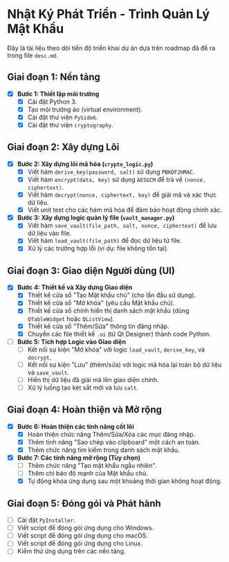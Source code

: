 # Nhật Ký Phát Triển - Trình Quản Lý Mật Khẩu

Đây là tài liệu theo dõi tiến độ triển khai dự án dựa trên roadmap đã đề ra trong file `desc.md`.

## Giai đoạn 1: Nền tảng

- [x] **Bước 1: Thiết lập môi trường**
    - [x] Cài đặt Python 3.
    - [x] Tạo môi trường ảo (virtual environment).
    - [x] Cài đặt thư viện `PySide6`.
    - [x] Cài đặt thư viện `cryptography`.

## Giai đoạn 2: Xây dựng Lõi

- [x] **Bước 2: Xây dựng lõi mã hóa (`crypto_logic.py`)**
    - [x] Viết hàm `derive_key(password, salt)` sử dụng `PBKDF2HMAC`.
    - [x] Viết hàm `encrypt(data, key)` sử dụng `AESGCM` để trả về `(nonce, ciphertext)`.
    - [x] Viết hàm `decrypt(nonce, ciphertext, key)` để giải mã và xác thực dữ liệu.
    - [x] Viết unit test cho các hàm mã hóa để đảm bảo hoạt động chính xác.

- [x] **Bước 3: Xây dựng logic quản lý file (`vault_manager.py`)**
    - [x] Viết hàm `save_vault(file_path, salt, nonce, ciphertext)` để lưu dữ liệu vào file.
    - [x] Viết hàm `load_vault(file_path)` để đọc dữ liệu từ file.
    - [x] Xử lý các trường hợp lỗi (ví dụ: file không tồn tại).

## Giai đoạn 3: Giao diện Người dùng (UI)

- [x] **Bước 4: Thiết kế và Xây dựng Giao diện**
    - [x] Thiết kế cửa sổ "Tạo Mật khẩu chủ" (cho lần đầu sử dụng).
    - [x] Thiết kế cửa sổ "Mở khóa" (yêu cầu Mật khẩu chủ).
    - [x] Thiết kế cửa sổ chính hiển thị danh sách mật khẩu (dùng `QTableWidget` hoặc `QListView`).
    - [x] Thiết kế cửa sổ "Thêm/Sửa" thông tin đăng nhập.
    - [x] Chuyển các file thiết kế `.ui` (từ Qt Designer) thành code Python.

- [ ] **Bước 5: Tích hợp Logic vào Giao diện**
    - [ ] Kết nối sự kiện "Mở khóa" với logic `load_vault`, `derive_key`, và `decrypt`.
    - [ ] Kết nối sự kiện "Lưu" (thêm/sửa) với logic mã hóa lại toàn bộ dữ liệu và `save_vault`.
    - [ ] Hiển thị dữ liệu đã giải mã lên giao diện chính.
    - [ ] Xử lý luồng tạo két sắt mới và lưu `salt`.

## Giai đoạn 4: Hoàn thiện và Mở rộng

- [x] **Bước 6: Hoàn thiện các tính năng cốt lõi**
    - [x] Hoàn thiện chức năng Thêm/Sửa/Xóa các mục đăng nhập.
    - [x] Thêm tính năng "Sao chép vào clipboard" một cách an toàn.
    - [x] Thêm chức năng tìm kiếm trong danh sách mật khẩu.

- [x] **Bước 7: Các tính năng mở rộng (Tùy chọn)**
    - [ ] Thêm chức năng "Tạo mật khẩu ngẫu nhiên".
    - [ ] Thêm chỉ báo độ mạnh của Mật khẩu chủ.
    - [x] Tự động khóa ứng dụng sau một khoảng thời gian không hoạt động.

## Giai đoạn 5: Đóng gói và Phát hành

- [ ] Cài đặt `PyInstaller`.
- [ ] Viết script để đóng gói ứng dụng cho Windows.
- [ ] Viết script để đóng gói ứng dụng cho macOS.
- [ ] Viết script để đóng gói ứng dụng cho Linux.
- [ ] Kiểm thử ứng dụng trên các nền tảng.
